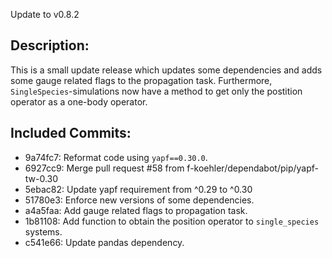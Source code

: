 Update to v0.8.2

Description:
------------
This is a small update release which updates some dependencies and adds some gauge related flags to the propagation task.
Furthermore, `SingleSpecies`-simulations now have a method to get only the postition operator as a one-body operator.

Included Commits:
-----------------
- 9a74fc7: Reformat code using `yapf==0.30.0`.
- 6927cc9: Merge pull request #58 from f-koehler/dependabot/pip/yapf-tw-0.30
- 5ebac82: Update yapf requirement from ^0.29 to ^0.30
- 51780e3: Enforce new versions of some dependencies.
- a4a5faa: Add gauge related flags to propagation task.
- 1b81108: Add function to obtain the position operator to `single_species` systems.
- c541e66: Update pandas dependency.
